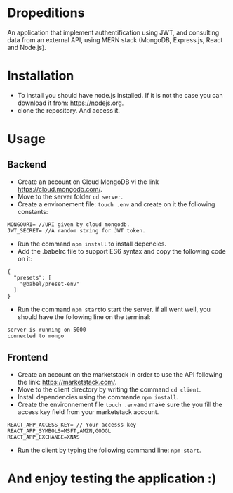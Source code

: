 # Dropeditions
An application that implement authentification using JWT, and consulting data from an external API, using MERN stack (MongoDB, Express.js, React and Node.js).

# Installation
- To install you should have node.js installed. If it is not the case you can download it from: https://nodejs.org.
- clone the repository. And access it.

# Usage

## Backend

- Create an account on Cloud MongoDB vi the link https://cloud.mongodb.com/.
- Move to the server folder `cd server`.
- Create a environement file: `touch .env` and create on it the following constants:
```
MONGOURI= //URI given by cloud mongodb.
JWT_SECRET= //A random string for JWT token.
```
- Run the command `npm install` to install depencies.
- Add the .babelrc file to support ES6 syntax and copy the following code on it:
```
{
  "presets": [
    "@babel/preset-env"
  ]
}
```
- Run the command `npm start`to start the server. if all went well, you should have the following line on the terminal:
```
server is running on 5000
connected to mongo
```

## Frontend

- Create an account on the marketstack in order to use the API following the link: https://marketstack.com/.
- Move to the client directory by writing the command `cd client`.
- Install dependencies using the commande `npm install`.
- Create the environnement file `touch .env`and make sure the you fill the access key field from your marketstack account.
```
REACT_APP_ACCESS_KEY= // Your accesss key
REACT_APP_SYMBOLS=MSFT,AMZN,GOOGL
REACT_APP_EXCHANGE=XNAS
````
- Run the client by typing the following command line: `npm start`.

# And enjoy testing the application :)
